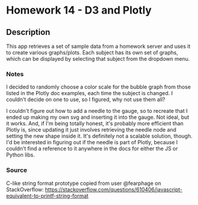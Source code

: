 # Homework 14 - D3 and Plotly

## Description

This app retrieves a set of sample data from a homework server and uses it to create various graphs/plots. Each subject has its own set of graphs, which can be displayed by selecting that subject from the dropdown menu.

### Notes

I decided to randomly choose a color scale for the bubble graph from those listed in the Plotly doc examples, each time the subject is changed. I couldn't decide on one to use, so I figured, why not use them all?

I couldn't figure out how to add a needle to the gauge, so to recreate that I ended up making my own svg and inserting it into the gauge. Not ideal, but it works. And, if I'm being totally honest, it's probably more efficient than Plotly is, since updating it just involves retrieving the needle node and setting the new shape inside it. It's definitely not a scalable solution, though. I'd be interested in figuring out if the needle is part of Plotly, because I couldn't find a reference to it anywhere in the docs for either the JS or Python libs.

### Source

C-like string format prototype copied from user @fearphage on StackOverflow: https://stackoverflow.com/questions/610406/javascript-equivalent-to-printf-string-format
